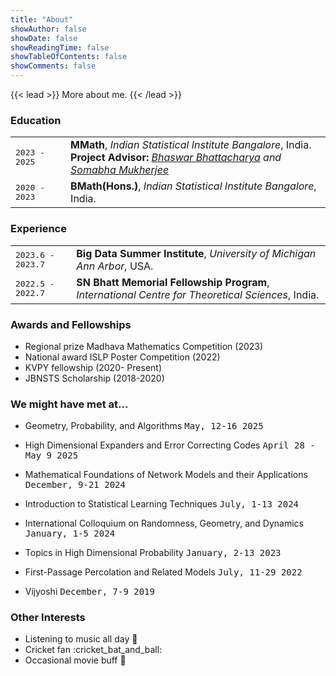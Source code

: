 ```yaml
---
title: "About"
showAuthor: false
showDate: false
showReadingTime: false
showTableOfContents: false
showComments: false
---
```


{{< lead >}}
More about me.
{{< /lead >}}

### Education

<!-- <kbd>2025 - present</kbd> &ensp;&ensp;
**Ph.D. in Statistics**, *Stanford University*, USA.
<br>  -->


| |  |
|--------------|----------------------------------------------------------------------------------------------------------------------------------------|
| <kbd>2023 - 2025</kbd>  | **MMath**, *Indian Statistical Institute Bangalore*, India.<br>**Project Advisor:** *[Bhaswar Bhattacharya](http://www-stat.wharton.upenn.edu/~bhaswar/) and [Somabha Mukherjee](https://www.somabha.com/)* |
| <kbd>2020 - 2023</kbd>  | **BMath(Hons.)**, *Indian Statistical Institute Bangalore*, India.                                     |

### Experience

|                             |  |
|-------------------------------------|--------------------------------------------------------------------------------------------------------------------------|
| <kbd>2023.6 - 2023.7</kbd> | **Big Data Summer Institute**, *University of Michigan Ann Arbor*, USA.  |
| <kbd>2022.5 - 2022.7</kbd> | **SN Bhatt Memorial Fellowship Program**, *International Centre for Theoretical Sciences*, India.|

### Awards and Fellowships

- Regional prize Madhava Mathematics Competition (2023)
- National award ISLP Poster Competition (2022)
- KVPY fellowship (2020- Present)
- JBNSTS Scholarship (2018-2020)

### We might have met at...

- Geometry, Probability, and Algorithms <kbd>May, 12-16 2025</kbd>

- High Dimensional Expanders and Error Correcting Codes <kbd>April 28 - May 9 2025</kbd>

- Mathematical Foundations of Network Models and their Applications <kbd>December, 9-21 2024</kbd>

- Introduction to Statistical Learning Techniques <kbd>July, 1-13 2024</kbd>

- International Colloquium on Randomness, Geometry, and Dynamics <kbd>January, 1-5 2024</kbd>

- Topics in High Dimensional Probability <kbd>January, 2-13 2023</kbd>

- First-Passage Percolation and Related Models <kbd>July, 11-29 2022</kbd>

- Vijyoshi <kbd>December, 7-9 2019</kbd>

### Other Interests

  <!-- - I occasionally contemplate quantitative finance with tools like [Zipline](https://github.com/quantrocket-llc/zipline) and [Moonshot](https://github.com/quantrocket-llc/moonshot). :chart_with_upwards_trend: -->
  - Listening to music all day :musical_note:
  - Cricket fan :cricket_bat_and_ball:
  - Occasional movie buff :movie_camera: